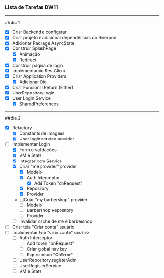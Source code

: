 ### Lista de Tarefas DW11
---
##dia 1

- [x] Criar Backend e configurar 
- [x] Criar projeto e adicionar dependências do Riverpod 
- [x] Adicionar Package AsyncState
- [x] Construir SplashPage
  - [x] Animação
  - [x] Redirect
- [x] Construir página de login 
- [x] Implementando RestClient 
- [x] Criar Application Providers
  - [x] Adicionar Dio 
- [x] Criar Funcional Return (Either) 
- [x] UserRepository.login 
- [x] User Login Service 
  - [x] SharedPreferences 

---
##dia 2

- [x] Refactory
  - [x] Constants de imagens
  - [x] User login service provider
- [ ] Implementar Login
  - [x] Form e validações
  - [x] VM e State
  - [x] Integrar com Service
  - [x] Criar "me provider" provider
    - [x] Modelo
    - [x] Auth Interceptor
      - [x] Add Token "onRequest" 
    - [x] Repository
    - [x] Provider
  - [ ]Criar "my barbershop" provider
    - [ ] Modelo
    - [ ] Barbershop Repository
    - [ ] Provider
  - [ ] Invalidar cache de me e barbershop
- [ ] Criar tela "Criar conta" usuário       
- [ ] Implementar tela "criar conta" usuário
  - [ ] Auth Interceptor
    - [ ] Add token "onRequest"
    - [ ] Criar global nav key
    - [ ] Expire token "OnError" 
  - [ ] UserRepository.registerAdm
  - [ ] UserRegisterService
  - [ ] VM e State  